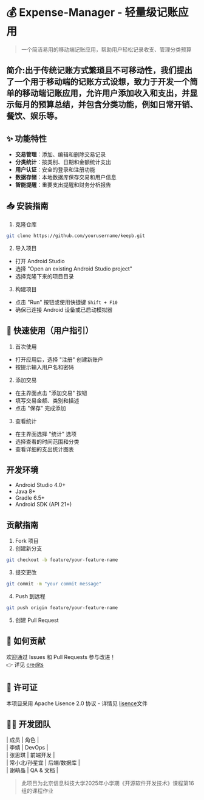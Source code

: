 # 💰 Expense-Manager - 轻量级记账应用

> 一个简洁易用的移动端记账应用，帮助用户轻松记录收支、管理分类预算
## 简介:出于传统记账方式繁琐且不可移动性，我们提出了一个用于移动端的记账方式设想，致力于开发一个简单的移动端记账应用，允许用户添加收入和支出，并显示每月的预算总结，并包含分类功能，例如日常开销、餐饮、娱乐等。

## ✨ 功能特性
- **交易管理**：添加、编辑和删除交易记录
- **分类统计**：按类别、日期和金额统计支出
- **用户认证**：安全的登录和注册功能
- **数据存储**：本地数据库保存交易和用户信息
- **智能提醒**：重要支出提醒和财务分析报告

## 📥 安装指南
1. 克隆仓库
```bash
git clone https://github.com/yourusername/keepb.git
```

2. 导入项目
- 打开 Android Studio
- 选择 "Open an existing Android Studio project"
- 选择克隆下来的项目目录

3. 构建项目
- 点击 "Run" 按钮或使用快捷键 `Shift + F10`
- 确保已连接 Android 设备或已启动模拟器

## 🚀 快速使用（用户指引）
1. 首次使用
- 打开应用后，选择 "注册" 创建新账户
- 按提示输入用户名和密码

2. 添加交易
- 在主界面点击 "添加交易" 按钮
- 填写交易金额、类别和描述
- 点击 "保存" 完成添加

3. 查看统计
- 在主界面选择 "统计" 选项
- 选择查看的时间范围和分类
- 查看详细的支出统计图表

## 开发环境
- Android Studio 4.0+
- Java 8+
- Gradle 6.5+
- Android SDK (API 21+)

## 贡献指南
1. Fork 项目
2. 创建新分支
```bash
git checkout -b feature/your-feature-name
```
3. 提交更改
```bash
git commit -m "your commit message"
```
4. Push 到远程
```bash
git push origin feature/your-feature-name
```
5. 创建 Pull Request

## 🤝 如何贡献
欢迎通过 Issues 和 Pull Requests 参与改进！  
👉 详见 [credits](https://github.com/Bistu-OSSDT-2025/Expense-Manager/blob/xie%E2%80%98s/CREDITS)

## 📄 许可证
本项目采用 Apache Lisence 2.0 协议 - 详情见 [lisence](https://github.com/Bistu-OSSDT-2025/Expense-Manager/blob/main/LICENSE)文件

## 👨‍💻 开发团队
| 成员 | 角色 |  
| 李婧 | DevOps |  
| 张思琪 | 前端开发 |  
| 常小北/孙星宜 | 后端/数据库 |  
| 谢萌晶 | QA & 文档 |  

> 此项目为北京信息科技大学2025年小学期《开源软件开发技术》课程第16组的课程作业
